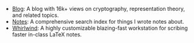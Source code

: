 - [Blog](https://garyhu.me): A blog with 16k+ views on cryptography, representation theory, and related topics.
- [Notes](https://github.com/pretzeledkoala/notes): A comprehensive search index for things I wrote notes about.
- [Whirlwind](https://github.com/pretzeledkoala/whirlwind): A highly customizable blazing-fast workstation for scribing faster in-class LaTeX notes.
